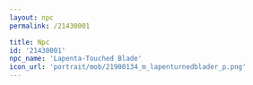 ```yaml
---
layout: npc
permalink: /21430001

title: Npc
id: '21430001'
npc_name: 'Lapenta-Touched Blade'
icon_url: 'portrait/mob/21900134_m_lapenturnedblader_p.png'
---
```

